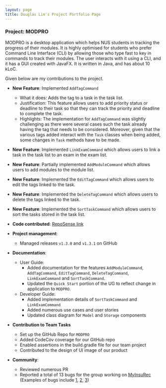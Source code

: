 ```yaml
---
layout: page
title: Douglas Lim's Project Portfolio Page
---
```


### Project: MODPRO

MODPRO is a desktop application which helps NUS students in tracking the progress of their modules. It is highly optimised for students who prefer Command Line Interface (CLI) by allowing those who type fast to key in commands to track their modules. The user interacts with it using a CLI, and it has a GUI created with JavaFX. It is written in Java, and has about 10 kLoC.

Given below are my contributions to the project.

* **New Feature**:  Implemented `AddTagCommand`
    * What it does: Adds the tag to a task in the task list.
    * Justification: This feature allows users to add priority status or deadline to their task so
      that they can track the priority and deadline to complete the task.
    * Highlights: The implementation for `AddTagCommand` was slightly challenging  as there were several cases
      such the task already having the tag that needs to be considered. Moreover, given that the various tags added
      interact with the `Task` classes when being added, some changes in `Task` methods have to be made.


* **New Feature**: Implemented `LinkExamCommand` which allows users to link a task in the task list to an exam in the 
exam list.

* **New Feature**: Partially implemented `AddModuleCommand` which allows users to add modules to the module list.

* **New Feature**: Implemented the `EditTagCommand` which allows users to edit the tags linked to the task.

* **New Feature**: Implemented the `DeleteTagCommand` which allows users to delete the tags linked to the task.

* **New Feature**: Implemented the `SortTaskCommand` which allows users to sort the tasks stored in the task list.

* **Code contributed**: [RepoSense link](https://nus-cs2103-ay2223s1.github.io/tp-dashboard/?search=dlimyy)


* **Project management**:
    * Managed releases `v1.3.0` and `v1.3.1` on GitHub

* **Documentation**:
    * User Guide:
        * Added documentation for the features `AddModuleCommand`, `AddTagCommand`, `EditTagCommand`, `DeleteTagCommand`,
          `LinkExamCommand` and `SortTaskCommand`.
        * Updated the `Quick Start` portion of the UG to reflect change in application to `MODPRO`.
    * Developer Guide:
        * Added implementation details of `SortTaskCommand` and `LinkExamCommand`
        * Added numerous use cases and user stories
        * Updated class diagram for `Model` and `Storage` components 

* **Contribution to Team Tasks**
    * Set up the GitHub Repo for `MODPRO`
    * Added CodeCov coverage for our GitHub repo
    * Enabled assertions in the build.gradle file for our team project
    * Contributed to the design of UI image of our product

* **Community**:
    * Reviewed numerous PR
    * Reported a total of 13 bugs for the group working on [MyInsuRec](https://github.com/AY2223S1-CS2103T-W16-4/tp)
      (Examples of bugs include [1](https://github.com/dlimyy/ped/issues/13), [2](https://github.com/dlimyy/ped/issues/12),
      [3](https://github.com/dlimyy/ped/issues/10))

